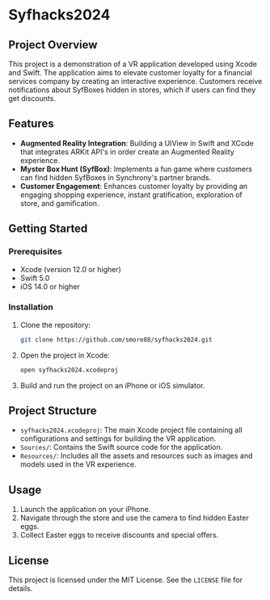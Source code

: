 # Syfhacks2024

## Project Overview

This project is a demonstration of a VR application developed using Xcode and Swift. The application aims to elevate customer loyalty for a financial services company by creating an interactive experience. Customers receive notifications about SyfBoxes hidden in stores, which if users can find they get discounts.

## Features

- **Augmented Reality Integration**: Building a UIView in Swift and XCode that integrates ARKit API's in order create an Augmented Reality experience.
- **Myster Box Hunt (SyfBox)**: Implements a fun game where customers can find hidden SyfBoxes in Synchrony's partner brands.
- **Customer Engagement**: Enhances customer loyalty by providing an engaging shopping experience, instant gratification, exploration of store, and gamification.

## Getting Started

### Prerequisites

- Xcode (version 12.0 or higher)
- Swift 5.0
- iOS 14.0 or higher

### Installation

1. Clone the repository:
    ```bash
    git clone https://github.com/smore88/syfhacks2024.git
    ```

2. Open the project in Xcode:
    ```bash
    open syfhacks2024.xcodeproj
    ```

3. Build and run the project on an iPhone or iOS simulator.

## Project Structure

- `syfhacks2024.xcodeproj`: The main Xcode project file containing all configurations and settings for building the VR application.
- `Sources/`: Contains the Swift source code for the application.
- `Resources/`: Includes all the assets and resources such as images and models used in the VR experience.

## Usage

1. Launch the application on your iPhone.
2. Navigate through the store and use the camera to find hidden Easter eggs.
3. Collect Easter eggs to receive discounts and special offers.

## License

This project is licensed under the MIT License. See the `LICENSE` file for details.
